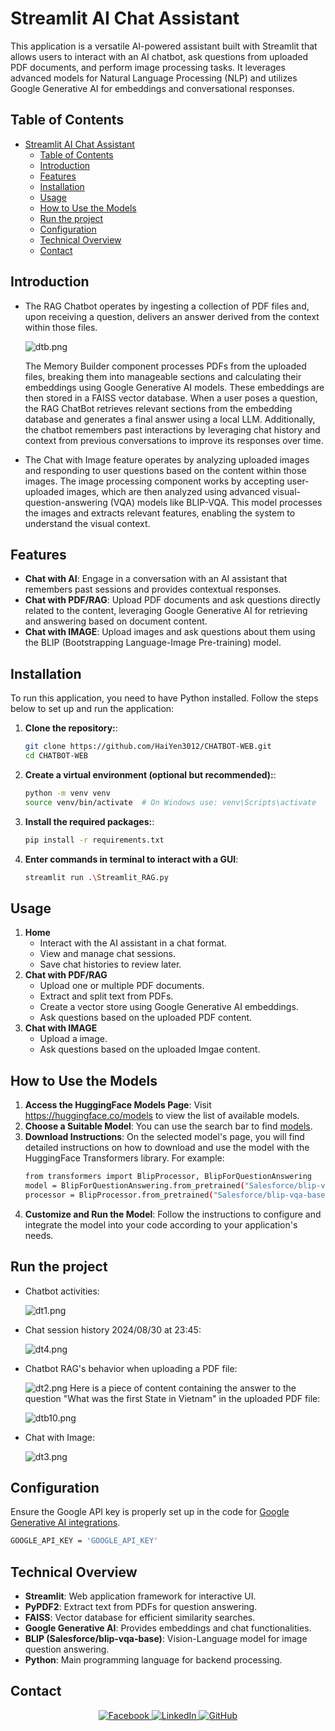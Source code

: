 # Streamlit AI Chat Assistant

This application is a versatile AI-powered assistant built with Streamlit that allows users to interact with an AI chatbot, ask questions from uploaded PDF documents, and perform image processing tasks. It leverages advanced models for Natural Language Processing (NLP) and utilizes Google Generative AI for embeddings and conversational responses.

## Table of Contents

- [Streamlit AI Chat Assistant](#streamlit-ai-chat-assistant)
  - [Table of Contents](#table-of-contents)
  - [Introduction](#introduction)
  - [Features](#features)
  - [Installation](#installation)
  - [Usage](#usage)
  - [How to Use the Models](#how-to-use-the-models)
  - [Run the project](#run-the-project)
  - [Configuration](#configuration)
  - [Technical Overview](#technical-overview)
  - [Contact](#contact)


## Introduction

 * The RAG Chatbot operates by ingesting a collection of PDF files and, upon receiving a question, delivers an answer derived from the context within those files.

   ![dtb.png](picture/dtb.png)

   The Memory Builder component processes PDFs from the uploaded files, breaking them into manageable sections and calculating their embeddings using Google Generative AI models. These embeddings are then stored in a FAISS vector database. When a user poses a question, the RAG ChatBot retrieves relevant sections from the embedding database and generates a final answer using a local LLM. Additionally, the chatbot remembers past interactions by leveraging chat history and context from previous conversations to improve its responses over time.

* The Chat with Image feature operates by analyzing uploaded images and responding to user questions based on the content within those images.
The image processing component works by accepting user-uploaded images, which are then analyzed using advanced visual-question-answering (VQA) models like BLIP-VQA. This model processes the images and extracts relevant features, enabling the system to understand the visual context.

## Features
* **Chat with AI**: Engage in a conversation with an AI assistant that remembers past sessions and provides contextual responses.
* **Chat with PDF/RAG**: Upload PDF documents and ask questions directly related to the content, leveraging Google Generative AI for retrieving and answering based on document content.
* **Chat with IMAGE**: Upload images and ask questions about them using the BLIP (Bootstrapping Language-Image Pre-training) model.

## Installation
To run this application, you need to have Python installed. Follow the steps below to set up and run the application:
1. **Clone the repository:**: 
   ```sh
   git clone https://github.com/HaiYen3012/CHATBOT-WEB.git
   cd CHATBOT-WEB
   ```
2. **Create a virtual environment (optional but recommended):**: 
   ```sh
   python -m venv venv
   source venv/bin/activate  # On Windows use: venv\Scripts\activate
   ```
3. **Install the required packages:**: 
   ```sh
   pip install -r requirements.txt
   ```
4. **Enter commands in terminal to interact with a GUI**:
   ```sh
   streamlit run .\Streamlit_RAG.py
   ```

## Usage
1. **Home**
   * Interact with the AI assistant in a chat format.
   * View and manage chat sessions.
   * Save chat histories to review later.
2. **Chat with PDF/RAG**
   * Upload one or multiple PDF documents.
   * Extract and split text from PDFs.
   * Create a vector store using Google Generative AI embeddings.
   * Ask questions based on the uploaded PDF content.
3. **Chat with IMAGE**
   * Upload a image.
   * Ask questions based on the uploaded Imgae content.

## How to Use the Models
1. **Access the HuggingFace Models Page**: Visit https://huggingface.co/models to view the list of available models.
2. **Choose a Suitable Model**: You can use the search bar to find [models](https://huggingface.co/docs/transformers/v4.29.1/en/model_doc/blip).
3. **Download Instructions**: On the selected model's page, you will find detailed instructions on how to download and use the model with the HuggingFace Transformers library. For example:
   ```sh
   from transformers import BlipProcessor, BlipForQuestionAnswering
   model = BlipForQuestionAnswering.from_pretrained("Salesforce/blip-vqa-base")
   processor = BlipProcessor.from_pretrained("Salesforce/blip-vqa-base")
   ```
4. **Customize and Run the Model**: Follow the instructions to configure and integrate the model into your code according to your application's needs.
   
## Run the project
* Chatbot activities:

  ![dt1.png](picture/dt1.png)
* Chat session history 2024/08/30 at 23:45:

  ![dt4.png](picture/dt4.png)
* Chatbot RAG's behavior when uploading a PDF file:

  ![dt2.png](picture/dt2.png)
  Here is a piece of content containing the answer to the question "What was the first State in Vietnam" in the uploaded PDF file:
  
  ![dtb10.png](picture/dtb10.png)
* Chat with Image:

  ![dt3.png](picture/dt3.png)

## Configuration
Ensure the Google API key is properly set up in the code for [Google Generative AI integrations](https://makersuite.google.com/app/apikey).
```sh
GOOGLE_API_KEY = 'GOOGLE_API_KEY'
```
## Technical Overview
* **Streamlit**: Web application framework for interactive UI.
* **PyPDF2**: Extract text from PDFs for question answering.
* **FAISS**: Vector database for efficient similarity searches.
* **Google Generative AI**: Provides embeddings and chat functionalities.
* **BLIP (Salesforce/blip-vqa-base)**: Vision-Language model for image question answering.
* **Python**: Main programming language for backend processing.
  
## Contact
<div align="center">
  <a href="https://www.facebook.com/profile.php?id=100039096104296">
  <img src="https://img.shields.io/badge/Facebook-%233b5998.svg?&style=for-the-badge&logo=facebook&logoColor=white" alt="Facebook" style="margin-bottom: 5px;"/>
  </a>
  <a href="https://www.linkedin.com/in/y%E1%BA%BFn-l%C3%AA-h%E1%BA%A3i-5625662ab/">
    <img src="https://img.shields.io/badge/LinkedIn-%230077B5.svg?&style=for-the-badge&logo=linkedin&logoColor=white" alt="LinkedIn" style="margin-bottom: 5px;"/>
  </a>
  <a href="https://github.com/HaiYen3012">
    <img src="https://img.shields.io/badge/GitHub-100000?style=for-the-badge&logo=github&logoColor=white" alt="GitHub" style="margin-bottom: 5px;"/>
  </a>
</div>